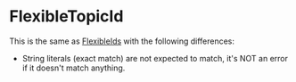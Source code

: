 # FlexibleTopicId

This is the same as [FlexibleIds](./../FlexibleId.md) with the following differences:
- String literals (exact match) are not expected to match, it's NOT an error if it doesn't match anything.

